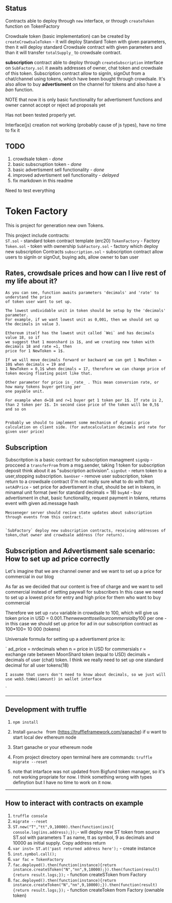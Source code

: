 




## Status
Contracts able to deploy through `new` interface, or through `createToken` function on TokenFactory

Crowdsale token (basic implementation) can be created by  `createCrowdsaleToken` - it will deploy
Standard Token with given parameters, then it will deploy standard Crowdsale contract with given parameters
and than it will transfer `totalSupply_` to crowdsale contract.

**subscription** contract able to deploy through `createSubscription` interface on `SubFactory.sol`
it awaits addresses of owner, chat token and crowdsale of this token.
Subscription contract allow to signIn, signOut from a chat/channel using tokens, which have been bought through crowdsale. It's also allow to buy **advertisment** on the channel for tokens and
also have a _ban_ function.

NOTE that now it is only basic functionality for advertisment functions and owner
cannot accept or reject ad proposals yet

Has not been tested properly yet.

Interface(js) creation not working (probably cause of js types), have no time to fix it


## TODO


1. crowdsale token - *done*
2. basic subscruption token - *done*
3. basic advertisment sell functionality - *done*
4. improved advertisment sell functionality - *delayed*
5. fix markdown in this readme


Need to test everything


**Token Factory**
=====================
This is project for generation new own Tokens.  

This project include contracts:  
`ST.sol` - standard token contract template (erc20)
`TokenFactory` - Factory
`Token.sol` - token with ownership
`SubFactory.sol` - factory which deploy new subscription Contracts
`subscription.sol` - subscription contract allow users to signIn or signOut, buying
ads, allow owner to ban user

## Rates, crowdsale prices and how can I live rest of my life about it?


	As you can see, function awaits parameters 'decimals' and 'rate' to understand the price
	of token user want to set up.

	The lowest undividable unit in token should be setup by the 'decimals' parameter.
	For example, if we want lowest unit as 0,001, then we should set up the decimals in value 3.

	Ethereum itself has the lowest unit called `Wei` and has decimals value 18, so if
	we suggest that 1 moonshard is 1$, and we creating new token with decimals 18 and rate =1, then
	price for 1 NewToken = 1$.

	If we will move decimals forward or backward we can get 1 NewToken = 10$ when decimals = 19 and
	1 NewToken = 0,1$ when decimals = 17, therefore we can change price of token moving floating point like that.

	Other parameter for price is _rate_ . This mean conversion rate, or how many tokens buyer getting per
	one payable unit.

	For example when d=18 and r=1 buyer get 1 token per 1$. If rate is 2, than 2 token per 1$. In second case price of the token will be 0,5$ and so on


	Probably we should to implement some mechanism of dynamic price calculation on client side. (for autocalculation decimals and rate for given user price)

## Subscription

Subscritption is a basic contract for subscription managment
`signUp` - procceed a `transferFrom` from a msg.sender, taking 1 token for subscription deposit
think about it as "subscription activision".
`signOut` - return token to a user,stopping subscription.
`banUser` - remove user subscription, token return to a crowdsale contract (I'm not really sure what to do with that)
`setAdPrice` - set price for advertisment in chat, should be set in tokens, in minamal unit format (wei for standard decimals = 18)
`buyAd` - buy advertisment in chat, basic functionality, request payment in tokens, returns event with given ad.message hash

	Messeneger server should recive state updates about subscription through events from this contract.


	`SubFactory` deploy new subscription contracts, receiving addresses of token,chat owner and crowdsale address (for return).

## Subscription and Advertisment sale scenario: How to set up ad price correctly
Let's imagine that we are channel owner and we want to set up a price for commercial in our blog

As far as we decided that our content is free of charge and we want to sell commercial instead of setting paywall for subscribers
In this case we need to set up a lowest price for entry and high price for them who want to buy commercial

Therefore we set up `rate` variable in crowdsale to 100, which will give us token price in USD = 0.001$.
Then we want to sell our commersial by 100$ per one - in this case we should set up price for ad in our subscription contract as
100*100= 10 000 (tokens)

Universale formula for setting up a advertisment price is:

`
	ad_price = n*r*decimals
	when n = price in USD for commersials
	r = exchange rate between MoonShard token (equal to USD)
	decimals = decimals of user (chat) token. I think we really need to set up one standard decimal for all user tokens(18)
	
	I assume that users don't need to know about decimals, so we just will use web3.toWei(amount) in wallet interface
`


***
Development with truffle
-----------------------------------
1. ```npm install```
2. Install ```ganache ``` from (https://truffleframework.com/ganache) if u want to start local dev ethereum node
3. Start ganache or your ethereum node
4. From project directory open terminal here are commands:
			`truffle migrate --reset`

5. note that intarface was not updated from Bigfund token manager, so it's not working propriate for now. I think something wrong with types definytion but I have no time to work on it now.

***
## How to interact with contracts on example

1. ``` truffle console ```
2. ``` migrate --reset ```
3. `ST.new("T","tt",9,10000).then(function(ins){ console.log(ins.address);});`- will deploy new ST token from source ST.sol with parameters T as name, tt as symbol, 9 as decimals and 10000 as initial supply.  Copy address return
4. ` var inst= ST.at('past returned address here'); ` - create instance
5.  `inst.symbol.call();`
6. ` var fac = TokenFactory `
7. `fac.deployed().then(function(instance){return instance.createSToken("N","nn",9,10000);}).then(function(result){return result.logs;});` - function createSToken from Factory
8. `fac.deployed().then(function(instance){return instance.createToken("N","nn",9,10000);}).then(function(result){return result.logs;});` - function createToken from Factory (ownable token)
